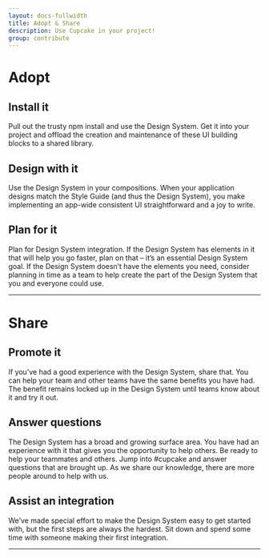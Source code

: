 ```yaml
---
layout: docs-fullwidth
title: Adopt & Share
description: Use Cupcake in your project!
group: contribute
---
```

# Adopt

## Install it
Pull out the trusty npm install and use the Design System. Get it into your project and offload the creation and maintenance of these UI building blocks to a shared library.

## Design with it
Use the Design System in your compositions. When your application designs match the Style Guide (and thus the Design System), you make implementing an app-wide consistent UI straightforward and a joy to write.

## Plan for it
Plan for Design System integration. If the Design System has elements in it that will help you go faster, plan on that – it’s an essential Design System goal. If the Design System doesn’t have the elements you need, consider planning in time as a team to help create the part of the Design System that you and everyone could use.


--- 
# Share
## Promote it
If you’ve had a good experience with the Design System, share that. You can help your team and other teams have the same benefits you have had. The benefit remains locked up in the Design System until teams know about it and try it out.
## Answer questions
The Design System has a broad and growing surface area. You have had an experience with it that gives you the opportunity to help others. Be ready to help your teammates and others. Jump into #cupcake and answer questions that are brought up. As we share our knowledge, there are more people around to help with us.
## Assist an integration
We’ve made special effort to make the Design System easy to get started with, but the first steps are always the hardest. Sit down and spend some time with someone making their first integration.

---

<!-- <a class="c-btn-link c-pull-right" href="{{ site.url }}{{ site.baseurl }}/content/contribute/contribute">
 Continue to Contribution <i class="fa fa-arrow-right"></i>
</a> -->
